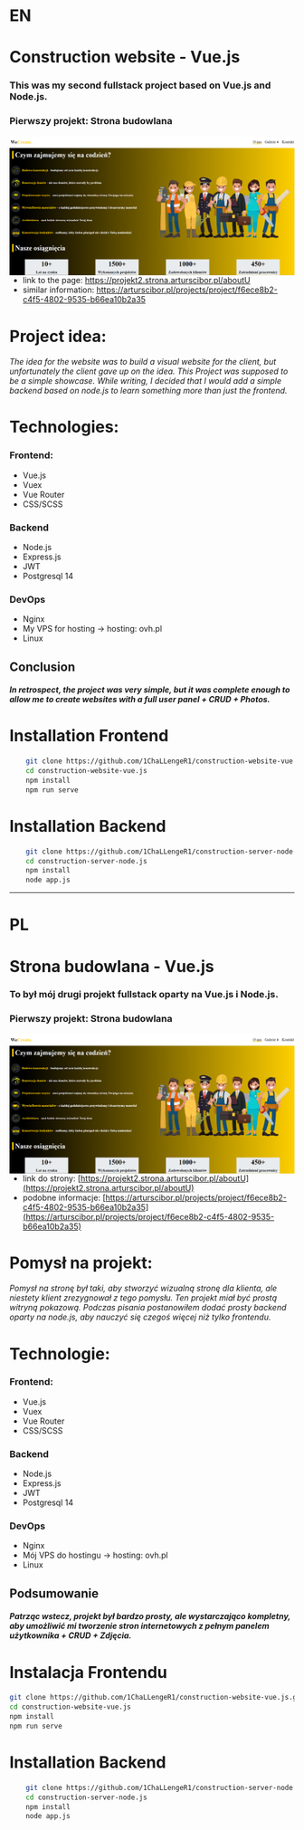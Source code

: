# EN
# Construction website - Vue.js
### This was my second fullstack project based on Vue.js and Node.js.

### Pierwszy projekt: Strona budowlana
<img align="left" alt="photo" src="https://github.com/1ChaLLengeR1/1ChaLLengeR1/blob/main/images/budowlana.png" /> 

- link to the page: https://projekt2.strona.arturscibor.pl/aboutU
- similar information: https://arturscibor.pl/projects/project/f6ece8b2-c4f5-4802-9535-b66ea10b2a35

# Project idea:
###### The idea for the website was to build a visual website for the client, but unfortunately the client gave up on the idea. This Project was supposed to be a simple showcase. While writing, I decided that I would add a simple backend based on node.js to learn something more than just the frontend.

# Technologies:
### Frontend:
- Vue.js
- Vuex
- Vue Router
- CSS/SCSS
### Backend
- Node.js
- Express.js
- JWT
- Postgresql 14
### DevOps
- Nginx
- My VPS for hosting -> hosting: ovh.pl
- Linux

## Conclusion
##### In retrospect, the project was very simple, but it was complete enough to allow me to create websites with a full user panel + CRUD + Photos.
# Installation Frontend
```bash
    git clone https://github.com/1ChaLLengeR1/construction-website-vue.js.git
    cd construction-website-vue.js
    npm install
    npm run serve
```
# Installation Backend
```bash
    git clone https://github.com/1ChaLLengeR1/construction-server-node.js.git
    cd construction-server-node.js
    npm install
    node app.js
```
---

# PL
# Strona budowlana - Vue.js
### To był mój drugi projekt fullstack oparty na Vue.js i Node.js.

### Pierwszy projekt: Strona budowlana
<img align="left" alt="photo" src="https://github.com/1ChaLLengeR1/1ChaLLengeR1/blob/main/images/budowlana.png" /> 

- link do strony: [https://projekt2.strona.arturscibor.pl/aboutU](https://projekt2.strona.arturscibor.pl/aboutU)
- podobne informacje: [https://arturscibor.pl/projects/project/f6ece8b2-c4f5-4802-9535-b66ea10b2a35](https://arturscibor.pl/projects/project/f6ece8b2-c4f5-4802-9535-b66ea10b2a35)

# Pomysł na projekt:
###### Pomysł na stronę był taki, aby stworzyć wizualną stronę dla klienta, ale niestety klient zrezygnował z tego pomysłu. Ten projekt miał być prostą witryną pokazową. Podczas pisania postanowiłem dodać prosty backend oparty na node.js, aby nauczyć się czegoś więcej niż tylko frontendu.

# Technologie:
### Frontend:
- Vue.js
- Vuex
- Vue Router
- CSS/SCSS

### Backend
- Node.js
- Express.js
- JWT
- Postgresql 14

### DevOps
- Nginx
- Mój VPS do hostingu -> hosting: ovh.pl
- Linux

## Podsumowanie
##### Patrząc wstecz, projekt był bardzo prosty, ale wystarczająco kompletny, aby umożliwić mi tworzenie stron internetowych z pełnym panelem użytkownika + CRUD + Zdjęcia.

# Instalacja Frontendu
```bash
git clone https://github.com/1ChaLLengeR1/construction-website-vue.js.git
cd construction-website-vue.js
npm install
npm run serve
```
# Installation Backend
```bash
    git clone https://github.com/1ChaLLengeR1/construction-server-node.js.git
    cd construction-server-node.js
    npm install
    node app.js
```




